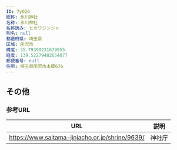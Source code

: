 ```yaml
---
ID: 7yO2G
総称: 氷川神社
名称: 氷川神社
名称読み: ヒカワジンジャ
別名: null
都道府県: 埼玉県
区域: 所沢市
緯度: 35.79390231679955
経度: 139.52279482654077
郵便番号: null
住所: 埼玉県所沢市本郷676
---
```


## その他

### 参考URL

| URL                                             | 説明   |
| ----------------------------------------------- | ------ |
| https://www.saitama-jinjacho.or.jp/shrine/9639/ | 神社庁 |
